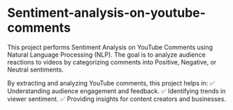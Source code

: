 # Sentiment-analysis-on-youtube-comments
This project performs Sentiment Analysis on YouTube Comments using Natural Language Processing (NLP). The goal is to analyze audience reactions to videos by categorizing comments into Positive, Negative, or Neutral sentiments.

By extracting and analyzing YouTube comments, this project helps in:
✅ Understanding audience engagement and feedback.
✅ Identifying trends in viewer sentiment.
✅ Providing insights for content creators and businesses.
